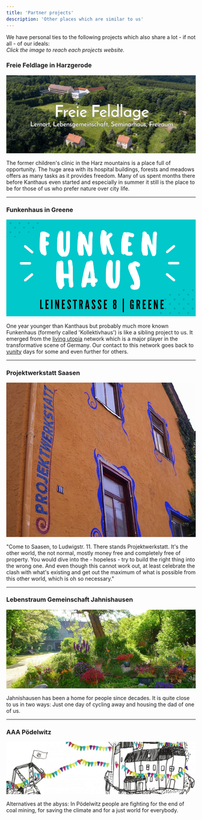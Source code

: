 ```yaml
---
title: 'Partner projects'
description: 'Other places which are similar to us'
---
```


We have personal ties to the following projects which also share a lot - if not all - of our ideals:<br>
_Click the image to reach each projects website._

### Freie Feldlage in Harzgerode
[![](freiefeldlagePic.jpg)](https://freiefeldlage.de)

The former children's clinic in the Harz mountains is a place full of opportunity. The huge area with its hospital buildings, forests and meadows offers as many tasks as it provides freedom. Many of us spent months there before Kanthaus even started and especially in summer it still is the place to be for those of us who prefer nature over city life.

---

### Funkenhaus in Greene

[![](funkenhausLogo.png)](https://gelebteutopie.de/?target=_blank)

One year younger than Kanthaus but probably much more known Funkenhaus (formerly called 'Kollektivhaus') is like a sibling project to us. It emerged from the [living utopia](https://livingutopia.org) network which is a major player in the transformative scene of Germany. Our contact to this network goes back to [yunity](https://yunity.org) days for some and even further for others.

---

### Projektwerkstatt Saasen

[![](prowe.jpg)](http://www.projektwerkstatt.de/index.php?p=10316)

"Come to Saasen, to Ludwigstr. 11. There stands Projektwerkstatt. It's the other world, the not normal, mostly money free and completely free of property. You would dive into the - hopeless - try to build the right thing into the wrong one. And even though this cannot work out, at least celebrate the clash with what's existing and get out the maximum of what is possible from this other world, which is oh so necessary."

---

### Lebenstraum Gemeinschaft Jahnishausen

[![](jahnishausen.jpg)](https://ltgj.de/)

Jahnishausen has been a home for people since decades. It is quite close to us in two ways: Just one day of cycling away and housing the dad of one of us.

---

### AAA Pödelwitz

[![](poedi.jpg)](https://aaapoedi.noblogs.org/)

Alternatives at the abyss: In Pödelwitz people are fighting for the end of coal mining, for saving the climate and for a just world for everybody.
